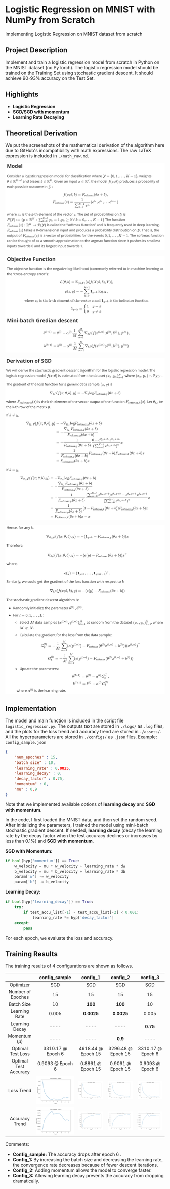 # Logistic Regression on MNIST with NumPy from Scratch
Implementing Logistic Regression on MNIST dataset from scratch

## Project Description

Implement and train a logistic regression model from scratch in Python on the MNIST dataset (no PyTorch). The logistic regression model should be trained on the Training Set using stochastic gradient descent. It should achieve 90-93% accuracy on the Test Set.

## Highlights

- **Logistic Regression**
- **SGD/SGD with momentum**
- **Learning Rate Decaying**

## Theoretical Derivation

We put the screenshots of the mathematical derivation of the algorithm here due to GitHub's incompatibility with math expressions. The raw LaTeX expression is included in `./math_raw.md`.

![1](assets/1.png)

![2](assets/2.png)

![3](assets/3.png)

![4](assets/4.png)

## Implementation

The model and main function is included in the script file `logistic_regression.py`. The outputs text are stored in `./logs/` as `.log` files, and the plots for the loss trend and accuracy trend are stored in `./assets/`. All the hyperparameters are stored in `./configs/` as `.json` files. Example: `config_sample.json`

```json
{
    "num_epoches" : 15,
    "batch_size" : 10,
    "learning_rate" : 0.0025,
    "learning_decay" : 0,
    "decay_factor" : 0.75,
    "momentum" : 0,
    "mu" : 0.9
}
```

Note that we implemented available options of **learning decay** and **SGD with momentum**.

In the code, I first loaded the MNIST data, and then set the random seed. After initializing the parameters, I trained the model using mini-batch stochastic gradient descent. If needed, **learning decay** (decay the learning rate by the decay factor when the test accuracy declines or increases by less than 0.1%) and **SGD with momentum**.

**SGD with Momentum:**

```python
if bool(hyp['momentum']) == True:
    w_velocity = mu * w_velocity + learning_rate * dw
    b_velocity = mu * b_velocity + learning_rate * db
    param['w'] -= w_velocity
    param['b'] -= b_velocity
```

**Learning Decay:**

```python
if bool(hyp['learning_decay']) == True:
    try:
        if test_accu_list[-1] - test_accu_list[-2] < 0.001:
            learning_rate *= hyp['decay_factor']
    except:
        pass
```

For each epoch, we evaluate the loss and accuracy.

## Training Results

The training results of 4 configurations are shown as follows. 



|                       |             config_sample              |             config_1              | config_2                          | config_3                          |
| :-------------------: | :------------------------------------: | :-------------------------------: | :---------------------------------: | :---------------------------------: |
|       Optimizer       |                  SGD                   |                SGD                | SGD                               | SGD                               |
|   Number of Epoches   |                   15                   |                15                 | 15                                | 15                                |
|      Batch Size       |                   10                   |              **100**              | **100**                           | 10                                |
|     Learning Rate     |                 0.005                  |            **0.0025**             | **0.0025**                        | 0.005                             |
|    Learning Decay     |                  ----                  |               ----                | ----                              | **0.75**                          |
|   Momentum ($\mu$)    |                  ----                  |               ----                | **0.9**                           | ----                              |
|   Optimal Test Loss   |           3310.17 @ Epoch 6            |        4618.44 @ Epoch 15         | 3296.48 @ Epoch 15                | 3310.17 @ Epoch 6                 |
| Optimal Test Accuracy |            0.9093 @ Epoch 6            |         0.8861 @ Epoch 15         | 0.9091 @ Epoch 15                 | 0.9093 @ Epoch 6                  |
|      Loss Trend       | ![loss_sample](assets/loss_sample.png) | ![loss_sample](assets/loss_1.png) | ![loss_sample](assets/loss_2.png) | ![loss_sample](assets/loss_3.png) |
|    Accuracy Trend     | ![loss_sample](assets/accr_sample.png) | ![loss_sample](assets/accr_1.png) | ![loss_sample](assets/accr_2.png) | ![loss_sample](assets/accr_3.png) |

Comments: 

- **Config_sample:** The accuracy drops after epoch 6 . 
- **Config_1:** By increasing the batch size and decreasing the learning rate, the convergence rate decreases because of fewer descent iterations.
- **Config_2:** Adding momentum allows the model to converge faster.
- **Config_3:** Allowing learning decay prevents the accuracy from dropping dramatically.